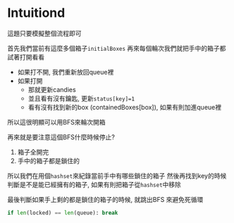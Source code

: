 # Intuitiond

這題只要模擬整個流程即可

首先我們當前有這麼多個箱子`initialBoxes`
再來每個輪次我們就把手中的箱子都試著打開看看

- 如果打不開, 我們重新放回queue裡
- 如果打開
  - 那就更新candies
  - 並且看有沒有鑰匙, 更新`status[key]=1`
  - 看有沒有找到新的box (containedBoxes[box]), 如果有則加進queue裡

所以這很明顯可以用BFS來輪次開箱

再來就是要注意這個BFS什麼時候停止?
1. 箱子全開完
2. 手中的箱子都是鎖住的

所以我們在用個`hashset`來紀錄當前手中有哪些鎖住的箱子
然後再找到key的時候判斷是不是能已經擁有的箱子, 如果有則把箱子從`hashset`中移除

最後判斷如果手上剩的都是鎖住的箱子的時候, 就跳出BFS
來避免死循環
```py
if len(locked) == len(queue): break
```